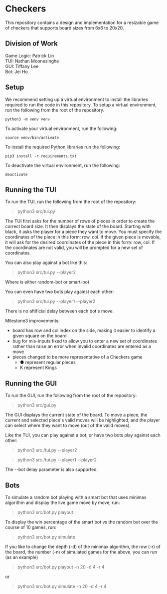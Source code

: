 # Checkers  
This repository contains a design and implementation for a resizable game of
checkers that supports board sizes from 6x6 to 20x20.  

## Division of Work
Game Logic: Patrick Lin  
TUI:  Nathan Moonesinghe  
GUI: Tiffany Lee  
Bot: Jei Ho  

## Setup  
We recommend setting up a virtual environment to install the libraries required
to run the code in this repository. To setup a virtual environment, run the
following from the root of the repository.

    python3 -m venv venv  

To activate your virtual environment, run the following:

    source venv/bin/activate  

To install the required Python libraries run the following:  

    pip3 install -r requirements.txt  

To deactivate the virtual environment, run the following:

    deactivate

## Running the TUI  
To run the TUI, run the following from the root of the repository:

> python3 src/tui.py

The TUI first asks for the number of rows of pieces in order to create the 
correct board size. It then displays the state of the board. Starting with 
black, it asks the player for a piece they want to move. You must specify the
coordinates of the piece in this form: row, col. If the given piece is movable, 
it will ask for the desired coordinates of the piece in this form: row, col. If 
the coordinates are not valid, you will be prompted for a new set of 
coordinates. 

You can also play against a bot like this:

> python3 src/tui.py --player2 <bot>

Where <bot> is either random-bot or smart-bot

You can even have two bots play against each other:

> python3 src/tui.py --player1 <bot> --player2 <bot>

There is no aftificial delay between each bot's move.  

Milestone3 improvements:
- board has row and col index on the side, making it easier to identify 
 a given square on the board
- bug for mis-inputs fixed to allow you to enter a new set of coordinates rather
 than raise an error when invalid coordinates are entered as a move
- pieces changed to be more representative of a Checkers game 
    + ● represent regular pieces
    + K represent Kings


## Running the GUI  
To run the GUI, run the following from the root of the repository:

> python3 src/gui.py

The GUI displays the current state of the board. To move a piece, the current and selected piece's valid moves will be highlighted, and the player can select where they want to move (out of the valid moves).

Like the TUI, you can play against a bot, or have two bots play against each other:

> python3 src./tui.py --player2 <bot>

> python3 src./tui.py --player1 <bot> --player2 <bot>

The --bot delay <seconds> parameter is also supported.

## Bots  
To simulate a random bot playing with a smart bot that uses minimax algorithm and display the live game move by move, run:

> python3 src/bot.py playout

To display the win percentage of the smart bot vs the random bot over the course of 10 games, run:

> python3 src/bot.py simulate

If you like to change the depth (-d) of the minimax algorithm, the row (-r) of the board, the number (-n) of simulated games for the above, you can run (as an example) 

> python3 src/bot.py playout -n 20 -d 4 -r 4

or

> python3 src/bot.py simulate -n 20 -d 4 -r 4

